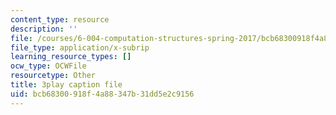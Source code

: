 ```yaml
---
content_type: resource
description: ''
file: /courses/6-004-computation-structures-spring-2017/bcb68300918f4a88347b31dd5e2c9156_3eQh_W8YF_g.srt
file_type: application/x-subrip
learning_resource_types: []
ocw_type: OCWFile
resourcetype: Other
title: 3play caption file
uid: bcb68300-918f-4a88-347b-31dd5e2c9156
---
```

